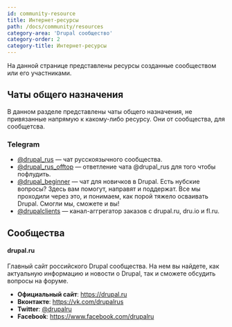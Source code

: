 ```yaml
---
id: community-resource
title: Интернет-ресурсы
path: /docs/community/resources
category-area: 'Drupal сообщество'
category-order: 2
category-title: Интернет-ресурсы
---
```


На данной странице представлены ресурсы созданные сообществом или его участниками.

## Чаты общего назначения

В данном разделе представлены чаты общего назначения, не привязанные напрямую к какому-либо ресурсу. Они от сообщества, для сообщетсва.

### Telegram

- [@drupal_rus](https://t.me/drupal_rus) — чат русскоязычного сообщества.
- [@drupal_rus_offtop](https://t.me/drupal_rus_offtop) — ответление чата @drupal_rus для того чтобы пофлудить.
- [@drupal_beginner](https://t.me/drupal_beginner) — чат для новичков в Drupal. Есть нубские вопросы? Здесь вам помогут, направят и поддержат. Все мы проходили через это, и понимаем, как порой тяжело осваивать Drupal. Смогли мы, сможете и вы!
- [@drupalclients](https://t.me/drupalclients) — канал-аггрегатор заказов с drupal.ru, dru.io и fl.ru.

## Сообщества

#### drupal.ru

Главный сайт российского Drupal сообщества. На нем вы найдете, как актуальную информацию и новости о Drupal, так и сможете обсудить вопросы на форуме.

- **Официальный сайт**: <https://drupal.ru>
- **Вконтакте**: <https://vk.com/drupalrus>
- **Twitter**: [@drupalru](https://twitter.com/drupalru)
- **Facebook**: <https://www.facebook.com/drupalru>
